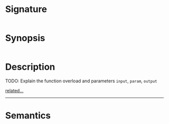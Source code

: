 # Signature
```vikid-signature
```

# Synopsis
```vikid-synopsis
```

# Description
TODO: Explain the function overload and parameters `input`, `param`, `output`

[related...](https://en.wikipedia.org/wiki/Inequality_(mathematics))

----
# Semantics